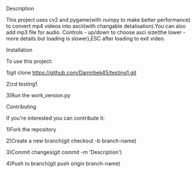 Description

This project uses cv2 and pygame(with numpy to make better performance) to convert mp4 videos into ascii(with changable detalisation).You can also add mp3 file for audio.
Controls - up/down to choose asci size(the lower - more details but loading is slower),ESC after loading to exit video.

Installation

To use this project:

1)git clone https://github.com/Damirbek45/testing1.git

2)cd testing1

3)Run the work_version.py

Contributing

If you're interested you can contribute it:

1)Fork the repository

2)Create a new branch(git checkout -b branch-name)

3)Commit changes(git commit -m 'Description')

4)Push to branch(git push origin branch-name)
